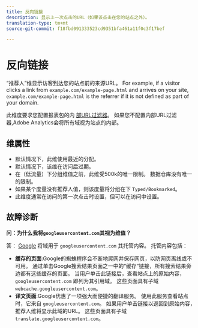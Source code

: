 ```yaml
---
title: 反向链接
description: 显示上一次点击的URL（如果该点击在您的站点之外）。
translation-type: tm+mt
source-git-commit: f18fbd091333523cd9351bfa461a11f0c3f17bef

---
```



# 反向链接

“推荐人”维显示访客到达您的站点前的来源URL。 For example, if a visitor clicks a link from `example.com/example-page.html` and arrives on your site, `example.com/example-page.html` is the referrer if it is not defined as part of your domain.

此维度要求您配置报表包的内 [部URL过滤器](/help/admin/admin/internal-url-filter-admin.md)。 如果您不配置内部URL过滤器,Adobe Analytics会将所有域视为站点的内部。

## 维属性

* 默认情况下，此维使用最近的分配。
* 默认情况下，该维在访问后过期。
* 在（低流量）下分组维值之前，此维受500k的唯一限制。 数据仓库没有唯一的限制。
* 如果某个度量没有推荐人值，则该度量将分组在下 `Typed/Bookmarked`。
* 此维度通常在访问的第一次点击时设置，但可以在访问中设置。

## 故障诊断

**问：为什么我将`googleusercontent.com`其视为维值？**

答： [Google](https://about.google/) 将域用于 `googleusercontent.com` 其托管内容。 托管内容包括：

* **缓存的页面**:Google的蜘蛛程序会不断地爬网并保存网页，以防网页离线或不可用。 通过单击Google搜索结果页面之一中的“缓存”链接，所有搜索结果旁边都有这些缓存的页面。 当用户单击此链接后，查看站点上的原始内容， `googleusercontent.com` 即列为其引用域。 这些页面具有子域 `webcache.googleusercontent.com`。
* **译文页面**:Google优惠了一项强大而便捷的翻译服务。 使用此服务查看站点时，它来自 `googleusercontent.com`。 如果用户单击链接以返回到原始内容，推荐人维将显示此域的URL。 这些页面具有子域 `translate.googleusercontent.com`。
